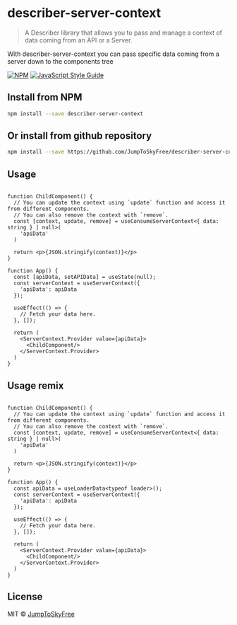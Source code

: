 # describer-server-context

> A Describer library that allows you to pass and manage a context of data coming from an API or a Server.

With describer-server-context you can pass specific data coming from a server down to the components tree

[![NPM](https://img.shields.io/npm/v/describer-server-context.svg)](https://www.npmjs.com/package/describer-server-context) [![JavaScript Style Guide](https://img.shields.io/badge/code_style-standard-brightgreen.svg)](https://standardjs.com)

## Install from NPM

```bash
npm install --save describer-server-context
```

## Or install from github repository

```bash
npm install --save https://github.com/JumpToSkyFree/describer-server-context.git
```

## Usage

```tsx

function ChildComponent() {
  // You can update the context using `update` function and access it from different components.
  // You can also remove the context with `remove`.
  const [context, update, remove] = useConsumeServerContext<{ data: string } | null>(
    'apiData'
  )

  return <p>{JSON.stringify(context)}</p>
}

function App() {
  const [apiData, setAPIData] = useState(null);
  const serverContext = useServerContext({
    'apiData': apiData
  });

  useEffect(() => {
    // Fetch your data here.
  }, []);

  return (
    <ServerContext.Provider value={apiData}>
      <ChildComponent/>
    </ServerContext.Provider>
  )
}
```

## Usage remix

```tsx

function ChildComponent() {
  // You can update the context using `update` function and access it from different components.
  // You can also remove the context with `remove`.
  const [context, update, remove] = useConsumeServerContext<{ data: string } | null>(
    'apiData'
  )

  return <p>{JSON.stringify(context)}</p>
}

function App() {
  const apiData = useLoaderData<typeof loader>();
  const serverContext = useServerContext({
    'apiData': apiData
  });

  useEffect(() => {
    // Fetch your data here.
  }, []);

  return (
    <ServerContext.Provider value={apiData}>
      <ChildComponent/>
    </ServerContext.Provider>
  )
}
```


## License

MIT © [JumpToSkyFree](https://github.com/JumpToSkyFree)
